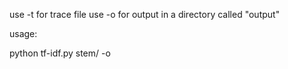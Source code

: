 

use -t for trace file
use -o for output in a directory called "output"

usage:

python tf-idf.py stem/ -o

